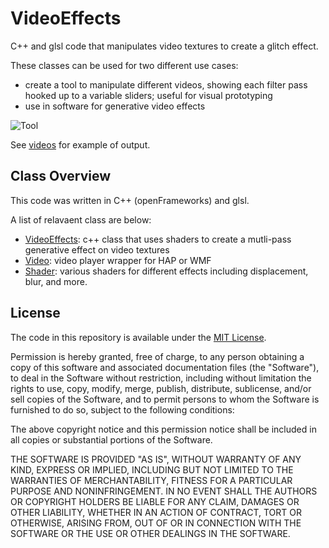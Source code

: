 # VideoEffects

C++ and glsl code that manipulates video textures to create a glitch effect. 

These classes can be used for two different use cases: 
* create a tool to manipulate different videos, showing each filter pass hooked up to a variable sliders; useful for visual prototyping
* use in software for generative video effects

![Tool](https://github.com/nicoleyimessier/VideoEffects/blob/master/documentation/imgs/tools.png)

See [videos](https://github.com/nicoleyimessier/VideoEffects/tree/master/documentation/vids) for example of output. 

## Class Overview

This code was written in C++ (openFrameworks) and glsl. 

A list of relavaent class are below: 
* [VideoEffects](https://github.com/nicoleyimessier/VideoEffects/tree/master/src/VideoEffects): c++ class that uses shaders to create a mutli-pass generative effect on video textures 
* [Video](https://github.com/nicoleyimessier/VideoEffects/tree/master/src/Video): video player wrapper for HAP or WMF 
* [Shader](https://github.com/nicoleyimessier/VideoEffects/tree/master/src/shaders): various shaders for different effects including displacement, blur, and more. 


## License 

The code in this repository is available under the [MIT License](https://en.wikipedia.org/wiki/MIT_License).

Permission is hereby granted, free of charge, to any person obtaining a copy of this software and associated documentation files (the "Software"), to deal in the Software without restriction, including without limitation the rights to use, copy, modify, merge, publish, distribute, sublicense, and/or sell copies of the Software, and to permit persons to whom the Software is furnished to do so, subject to the following conditions:

The above copyright notice and this permission notice shall be included in all copies or substantial portions of the Software.

THE SOFTWARE IS PROVIDED "AS IS", WITHOUT WARRANTY OF ANY KIND, EXPRESS OR IMPLIED, INCLUDING BUT NOT LIMITED TO THE WARRANTIES OF MERCHANTABILITY, FITNESS FOR A PARTICULAR PURPOSE AND NONINFRINGEMENT. IN NO EVENT SHALL THE AUTHORS OR COPYRIGHT HOLDERS BE LIABLE FOR ANY CLAIM, DAMAGES OR OTHER LIABILITY, WHETHER IN AN ACTION OF CONTRACT, TORT OR OTHERWISE, ARISING FROM, OUT OF OR IN CONNECTION WITH THE SOFTWARE OR THE USE OR OTHER DEALINGS IN THE SOFTWARE.
